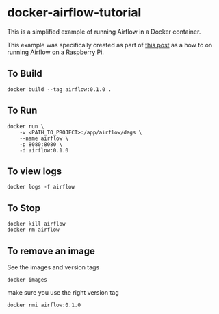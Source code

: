 # docker-airflow-tutorial

This is a simplified example of running Airflow in a Docker container. 

This example was specifically created as part of [this post](https://www.justinwagg.com/docker-airflow-tutorial/) as a how to on running Airflow on a Raspberry Pi.

## To Build

`docker build --tag airflow:0.1.0 .`

## To Run

```
docker run \
    -v <PATH_TO_PROJECT>:/app/airflow/dags \
    --name airflow \
    -p 8080:8080 \
    -d airflow:0.1.0
```

## To view logs

```
docker logs -f airflow
```

## To Stop

```
docker kill airflow
docker rm airflow
```

## To remove an image

See the images and version tags
```
docker images
```


make sure you use the right version tag

```
docker rmi airflow:0.1.0
```
